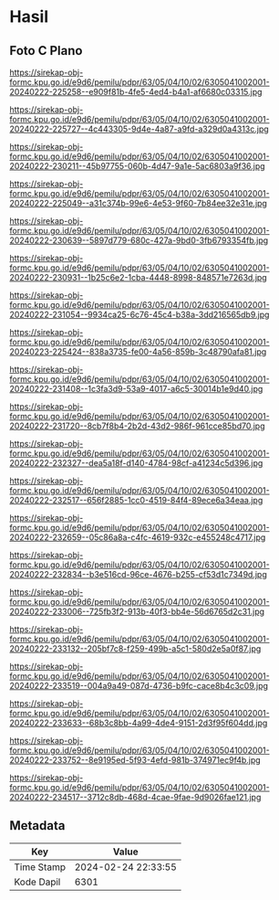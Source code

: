 # Hasil

## Foto C Plano

https://sirekap-obj-formc.kpu.go.id/e9d6/pemilu/pdpr/63/05/04/10/02/6305041002001-20240222-225258--e909f81b-4fe5-4ed4-b4a1-af6680c03315.jpg

https://sirekap-obj-formc.kpu.go.id/e9d6/pemilu/pdpr/63/05/04/10/02/6305041002001-20240222-225727--4c443305-9d4e-4a87-a9fd-a329d0a4313c.jpg

https://sirekap-obj-formc.kpu.go.id/e9d6/pemilu/pdpr/63/05/04/10/02/6305041002001-20240222-230211--45b97755-060b-4d47-9a1e-5ac6803a9f36.jpg

https://sirekap-obj-formc.kpu.go.id/e9d6/pemilu/pdpr/63/05/04/10/02/6305041002001-20240222-225049--a31c374b-99e6-4e53-9f60-7b84ee32e31e.jpg

https://sirekap-obj-formc.kpu.go.id/e9d6/pemilu/pdpr/63/05/04/10/02/6305041002001-20240222-230639--5897d779-680c-427a-9bd0-3fb6793354fb.jpg

https://sirekap-obj-formc.kpu.go.id/e9d6/pemilu/pdpr/63/05/04/10/02/6305041002001-20240222-230931--1b25c6e2-1cba-4448-8998-848571e7263d.jpg

https://sirekap-obj-formc.kpu.go.id/e9d6/pemilu/pdpr/63/05/04/10/02/6305041002001-20240222-231054--9934ca25-6c76-45c4-b38a-3dd216565db9.jpg

https://sirekap-obj-formc.kpu.go.id/e9d6/pemilu/pdpr/63/05/04/10/02/6305041002001-20240223-225424--838a3735-fe00-4a56-859b-3c48790afa81.jpg

https://sirekap-obj-formc.kpu.go.id/e9d6/pemilu/pdpr/63/05/04/10/02/6305041002001-20240222-231408--1c3fa3d9-53a9-4017-a6c5-30014b1e9d40.jpg

https://sirekap-obj-formc.kpu.go.id/e9d6/pemilu/pdpr/63/05/04/10/02/6305041002001-20240222-231720--8cb7f8b4-2b2d-43d2-986f-961cce85bd70.jpg

https://sirekap-obj-formc.kpu.go.id/e9d6/pemilu/pdpr/63/05/04/10/02/6305041002001-20240222-232327--dea5a18f-d140-4784-98cf-a41234c5d396.jpg

https://sirekap-obj-formc.kpu.go.id/e9d6/pemilu/pdpr/63/05/04/10/02/6305041002001-20240222-232517--656f2885-1cc0-4519-84f4-89ece6a34eaa.jpg

https://sirekap-obj-formc.kpu.go.id/e9d6/pemilu/pdpr/63/05/04/10/02/6305041002001-20240222-232659--05c86a8a-c4fc-4619-932c-e455248c4717.jpg

https://sirekap-obj-formc.kpu.go.id/e9d6/pemilu/pdpr/63/05/04/10/02/6305041002001-20240222-232834--b3e516cd-96ce-4676-b255-cf53d1c7349d.jpg

https://sirekap-obj-formc.kpu.go.id/e9d6/pemilu/pdpr/63/05/04/10/02/6305041002001-20240222-233006--725fb3f2-913b-40f3-bb4e-56d6765d2c31.jpg

https://sirekap-obj-formc.kpu.go.id/e9d6/pemilu/pdpr/63/05/04/10/02/6305041002001-20240222-233132--205bf7c8-f259-499b-a5c1-580d2e5a0f87.jpg

https://sirekap-obj-formc.kpu.go.id/e9d6/pemilu/pdpr/63/05/04/10/02/6305041002001-20240222-233519--004a9a49-087d-4736-b9fc-cace8b4c3c09.jpg

https://sirekap-obj-formc.kpu.go.id/e9d6/pemilu/pdpr/63/05/04/10/02/6305041002001-20240222-233633--68b3c8bb-4a99-4de4-9151-2d3f95f604dd.jpg

https://sirekap-obj-formc.kpu.go.id/e9d6/pemilu/pdpr/63/05/04/10/02/6305041002001-20240222-233752--8e9195ed-5f93-4efd-981b-374971ec9f4b.jpg

https://sirekap-obj-formc.kpu.go.id/e9d6/pemilu/pdpr/63/05/04/10/02/6305041002001-20240222-234517--3712c8db-468d-4cae-9fae-9d9026fae121.jpg


## Metadata

| Key        | Value               |
| ---------- | ------------------- |
| Time Stamp | 2024-02-24 22:33:55 |
| Kode Dapil | 6301                |



